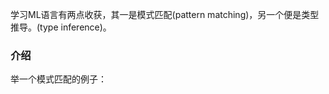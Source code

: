 学习ML语言有两点收获，其一是模式匹配\(pattern matching\)，另一个便是类型推导。\(type inference\)。

### 介绍

举一个模式匹配的例子：

```

```



